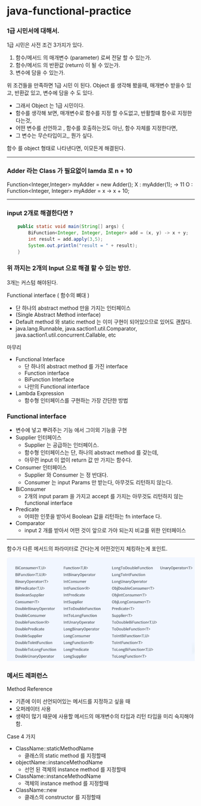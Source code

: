 # java-functional-practice

### 1급 시민서에 대해서.

1급 시민은 사전 조건 3가지가 있다.
1. 함수/메서드 의 매개변수 (parameter) 로써 전달 할 수 있는가.
2. 함수/메서드 의 반환값 (return) 이 될 수 있는가.
3. 변수에 담을 수 있는가.

위 조건들을 만족하면 1급 시민 이 된다.
Object 를 생각해 봤을때, 매개변수 받을수 있고, 반환값 있고, 변수에 담을 수 도 있다.
- 그래서 Object 는 1급 시민이다.
- 함수를 생각해 보면, 매개변수로 함수를 지정 할 수도없고, 반활할떄 함수로 지정한다는것,
- 어떤 변수를 선언하고 , 함수를 호출하는것도 아닌, 함수 자체를 지정한다면,
- 그 변수는 무슨타입이고,, 뭔가 싶다.

함수 를 object 형태로 나타낸다면, 이모든게 해결된다. 

---
### Adder 라는 Class 가  필요없이 lamda 로 n + 10

Function<Integer,Integer> myAdder = new Adder();
X : myAdder(1); -> 11
O : Function<Integer, Integer> myAdder = x -> x + 10;

---
### input 2개로 해결한다면 ?
```java
    public static void main(String[] args) {
        BiFunction<Integer, Integer, Integer> add = (x, y) -> x + y;
        int result = add.apply(3,5);
        System.out.println("result = " + result);
    }
```

### 위 까지는 2개의 Input 으로 해결 할 수 있는 방안.

3개는 커스텀 해야된다.

Functional interface ( 함수의 뼈대 )
- 단 하나의 abstract method 만을 가지는 인터페이스
- (Single Abstract Method interface)
- Default method 와 static method 는 이미 구현이 되어있으므로 있어도 괜찮다.
- java.lang.Runnable, java.saction1.util.Comparator, java.saction1.util.concurrent.Callable, etc


마무리
- Functional Interface
  - 단 하나의 abstract method 를 가진 interface
  - Function interface
  - BiFunction Interface
  - 나만의 Functional interface
- Lambda Expression
  - 함수형 인터페이스를 구현하는 가장 간단한 방법

### Functional interface
- 변수에 넣고 뿌려주는 기능 에서 그이외 기능을 구현
- Supplier 인터페이스
  - Supplier 는 공급하는 인터페이스.
  - 함수형 인터페이스는 단, 하나의 abstract method 를 갖는데, 
  - 아무런 input 이 없이 return 값 만 가지는 함수다.
- Consumer 인터페이스
  - Supplier 와 Consumer 는 정 반대다.
  - Consumer 는 input Params 만 받는다, 아무것도 리턴하지 않는다.
- BiConsumer
  - 2개의 input param 을 가지고 accept 를 가지는 아무것도 리턴하지 않는 functional interface
- Predicate
  - 어떠한 인풋을 받아서 Boolean 값을 리턴하는 fn interface 다.
- Comparator
  - input 2 개를 받아서 어떤 것이 앞으로 가야 되는지 비교를 위한 인터페이스

--- 
함수가 다른 메서드의 파라미터로 간다는게 어떤것인지 체킹하는게 포인트.

![img_1.png](img_1.png)

### 메서드 레퍼런스
Method Reference
- 기존에 이미 선언되어있는 메서드를 지정하고 싶을 때
- 오퍼레이터 사용
- 생략이 많기 때문에 사용할 메서드의 매개변수의 타입과 리턴 타입을 미리 숙지해야함.

Case 4 가지
- ClassName::staticMethodName
  - 클래스의 static method 를 지정할때
- objectName::instanceMethodName
  - 선언 된 객체의 instance method 를 지정할때
- ClassName::instanceMethodName
  - 객체의 instance method 를 지정할때
- ClassName::new 
  - 클래스의 constructor 를 지정할때
